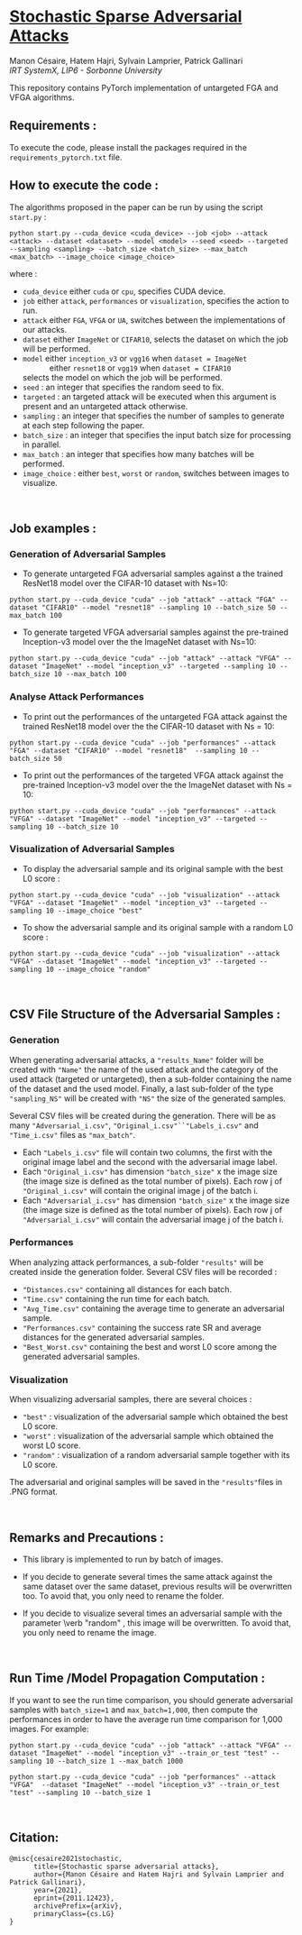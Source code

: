 # [Stochastic Sparse Adversarial Attacks](https://arxiv.org/abs/2011.12423)

Manon Césaire, Hatem Hajri, Sylvain Lamprier, Patrick Gallinari\
*IRT SystemX, LIP6 - Sorbonne University* 


This repository contains PyTorch implementation of untargeted FGA and VFGA algorithms.

## Requirements :
To execute the code, please install the packages required in the `requirements_pytorch.txt` file.



## How to execute the code : 

The algorithms proposed in the paper can be run by using the script `start.py` :

`python start.py --cuda_device <cuda_device> --job <job> --attack <attack> --dataset <dataset> --model <model> --seed <seed> --targeted --sampling <sampling> --batch_size <batch_size> --max_batch <max_batch> --image_choice <image_choice>`  

where :  

- `cuda_device` either `cuda` or `cpu`, specifies CUDA device.  
- `job` either `attack`, `performances` or `visualization`, specifies the action to run.  
- `attack` either `FGA`, `VFGA` or `UA`, switches between the implementations of our attacks.  
- `dataset` either `ImageNet` or `CIFAR10`, selects the dataset on which the job will be performed.  
- `model` either `inception_v3` or `vgg16` when `dataset = ImageNet`  
&nbsp;&nbsp;&nbsp;&nbsp;&nbsp;&nbsp;&nbsp;&nbsp;&nbsp;&nbsp;&nbsp; either `resnet18` or `vgg19` when `dataset = CIFAR10`  
selects the model on which the job will be performed.  
- `seed` : an integer that specifies the random seed to fix.
- `targeted` : an targeted attack will be executed when this argument is present and an untargeted attack otherwise.
- `sampling` : an integer that specifies the number of samples to generate at each step following the paper.  
- `batch_size` : an integer that specifies the input batch size for processing in parallel.  
- `max_batch` : an integer that specifies how many batches will be performed.  
- `image_choice` : either `best`, `worst` or `random`, switches between images to visualize.  

&nbsp;&nbsp;&nbsp;&nbsp;
&nbsp;&nbsp;&nbsp;&nbsp;

## Job examples :

### Generation of Adversarial Samples

- To generate untargeted FGA adversarial samples against a the trained ResNet18 model over the CIFAR-10 dataset with Ns=10:  

`python start.py --cuda_device "cuda" --job "attack" --attack "FGA" --dataset "CIFAR10" --model "resnet18" --sampling 10 --batch_size 50 --max_batch 100`  

- To generate targeted VFGA adversarial samples against the pre-trained Inception-v3 model over the the ImageNet dataset with Ns=10:  

`python start.py --cuda_device "cuda" --job "attack" --attack "VFGA" --dataset "ImageNet" --model "inception_v3" --targeted --sampling 10 --batch_size 10 --max_batch 100`  

### Analyse Attack Performances 

- To print out the performances of the untargeted FGA attack against the trained ResNet18 model over the the CIFAR-10 dataset with Ns = 10:  

`python start.py --cuda_device "cuda" --job "performances" --attack "FGA" --dataset "CIFAR10" --model "resnet18"  --sampling 10 --batch_size 50`

- To print out the performances of the targeted VFGA attack against the pre-trained Inception-v3 model over the the ImageNet dataset with Ns = 10:  

`python start.py --cuda_device "cuda" --job "performances" --attack "VFGA" --dataset "ImageNet" --model "inception_v3" --targeted --sampling 10 --batch_size 10`  

### Visualization of Adversarial Samples  

- To display the adversarial sample and its original sample with the best L0 score :

`python start.py --cuda_device "cuda" --job "visualization" --attack "VFGA" --dataset "ImageNet" --model "inception_v3" --targeted --sampling 10 --image_choice "best"`  

- To show the adversarial sample and its original sample with a random L0 score :  

`python start.py --cuda_device "cuda" --job "visualization" --attack "VFGA" --dataset "ImageNet" --model "inception_v3" --targeted --sampling 10 --image_choice "random"`  

&nbsp;&nbsp;&nbsp;&nbsp;
&nbsp;&nbsp;&nbsp;&nbsp;

## CSV File Structure of the Adversarial Samples :

### Generation

When generating adversarial attacks, a `"results_Name"` folder will be created with `"Name"` the name of the used attack and the category of the used attack (targeted or untargeted), then a sub-folder containing the name of the dataset and the used model. Finally, a last sub-folder of the type `"sampling_NS"` will be created with `"NS"` the size of the generated samples. 

Several CSV files will be created during the generation. There will be as many `"Adversarial_i.csv"`, `"Original_i.csv"``"Labels_i.csv"` and `"Time_i.csv"` files as `"max_batch"`.  

- Each `"Labels_i.csv"` file will contain two columns, the first with the original image label and the second with the adversarial image label.  
- Each `"Original_i.csv"` has dimension `"batch_size"` x the image size (the image size is defined as the total number of pixels). Each row j of `"Original_i.csv"` will contain the original image j of the batch i.  
- Each `"Adversarial_i.csv"`  has dimension `"batch_size"` x the image size (the image size is defined as the total number of pixels). Each row j of `"Adversarial_i.csv"` will contain the adversarial image j of the batch i.  

### Performances

When analyzing attack performances, a sub-folder `"results"` will be created inside the generation folder. Several CSV files will be recorded :  

- `"Distances.csv"` containing all distances for each batch.  
- `"Time.csv"` containing the run time for each batch.  
- `"Avg_Time.csv"` containing the average time to generate an adversarial sample.  
- `"Performances.csv"` containing  the success rate SR and average distances for the generated adversarial samples.  
- `"Best_Worst.csv"` containing the best and worst L0 score among the generated adversarial samples.  

### Visualization  

When visualizing adversarial samples, there are several choices :  

- `"best"` : visualization of the adversarial sample which obtained the best L0 score.  
- `"worst"` : visualization of the adversarial sample which obtained the worst L0 score.  
- `"random"` : visualization of a random adversarial sample together with its L0 score.

The adversarial and original samples will be saved in the `"results"`files in .PNG format.

&nbsp;&nbsp;&nbsp;&nbsp;
&nbsp;&nbsp;&nbsp;&nbsp;

## Remarks and Precautions :  

- This library is implemented to run by batch of images.   
    
- If you decide to generate several times the same attack against the same dataset over the same dataset, previous results will be overwritten too. To avoid that, you only need to rename the folder.  
    
- If you decide to visualize several times an adversarial sample with the parameter \verb "random" \, this image will be overwritten. To avoid that, you only need to rename the image.  

&nbsp;&nbsp;&nbsp;&nbsp;
&nbsp;&nbsp;&nbsp;&nbsp;

## Run Time /Model Propagation Computation :  

If you want to see the run time comparison, you should generate adversarial samples with `batch_size=1` and `max_batch=1,000`, then compute the performances in order to have the average run time comparison for 1,000 images. For example:  

`python start.py --cuda_device "cuda" --job "attack" --attack "VFGA" --dataset "ImageNet" --model "inception_v3" --train_or_test "test" --sampling 10 --batch_size 1 --max_batch 1000`  

`python start.py --cuda_device "cuda" --job "performances" --attack "VFGA"  --dataset "ImageNet" --model "inception_v3" --train_or_test "test" --sampling 10 --batch_size 1` 

&nbsp;&nbsp;&nbsp;&nbsp;
&nbsp;&nbsp;&nbsp;&nbsp;

## Citation:

```
@misc{cesaire2021stochastic,
      title={Stochastic sparse adversarial attacks}, 
      author={Manon Césaire and Hatem Hajri and Sylvain Lamprier and Patrick Gallinari},
      year={2021},
      eprint={2011.12423},
      archivePrefix={arXiv},
      primaryClass={cs.LG}
}
```

